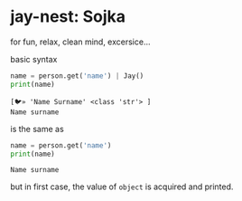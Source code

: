 # jay-nest: Sojka
for fun, relax, clean mind, excersice...

basic syntax
``` python
name = person.get('name') | Jay()
print(name)
```
```
[🐦» 'Name Surname' <class 'str'> ]
Name surname
```
is the same as
```python
name = person.get('name')
print(name)
```
```
Name surname
```
but in first case, the value of `object` is acquired and printed.


